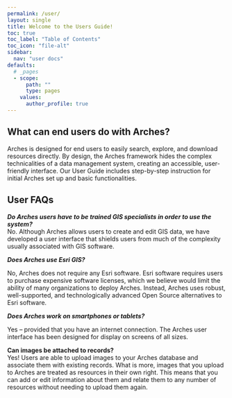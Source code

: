 ```yaml
---
permalink: /user/
layout: single
title: Welcome to the Users Guide!
toc: true
toc_label: "Table of Contents"
toc_icon: "file-alt"
sidebar:
  nav: "user docs"
defaults:
  # _pages
  - scope:
      path: ""
      type: pages
    values:
      author_profile: true
---
```

## What can end users do with Arches?
Arches is designed for end users to easily search, explore, and download resources directly. By design, the Arches framework hides the complex technicalities of a data management system, creating an accessible, user-friendly interface. Our User Guide includes step-by-step instruction for initial Arches set up and basic functionalities. 

## User FAQs
***Do Arches users have to be trained GIS specialists in order to use the system?***  
No. Although Arches allows users to create and edit GIS data, we have developed a user interface that shields users from much of the complexity usually associated with GIS software.

***Does Arches use Esri GIS?***  

No, Arches does not require any Esri software. Esri software requires users to purchase expensive software licenses, which we believe would limit the ability of many organizations to deploy Arches. Instead, Arches uses robust, well-supported, and technologically advanced Open Source alternatives to Esri software.

***Does Arches work on smartphones or tablets?***  

Yes – provided that you have an internet connection. The Arches user interface has been designed for display on screens of all sizes.

**Can images be attached to records?**  
Yes! Users are able to upload images to your Arches database and associate them with existing records. What is more, images that you upload to Arches are treated as resources in their own right. This means that you can add or edit information about them and relate them to any number of resources without needing to upload them again.

